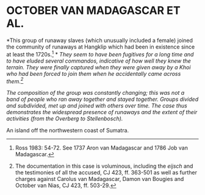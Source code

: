 # OCTOBER VAN MADAGASCAR ET AL.

*This group of runaway slaves (which unusually included a female) joined the community of runaways at Hangklip which had been in existence since at least the 1720s.[^1] * *They seem to have been fugitives for a long time and to have eluded several commandos, indicative of how well they knew the terrain. They were finally captured when they were given away by a Khoi who had been forced to join them when he accidentally came across them.[^2]*

*The composition of the group was constantly changing; this was not a band of people who ran away together and stayed together. Groups divided and subdivided, met up and joined with others over time. The case thus demonstrates the widespread presence of runaways and the extent of their activities (from the Overberg to Stellenbosch).*

[^1]: Ross 1983: 54-72. See 1737 Aron van Madagascar and 1786 Job van Madagascar.

[^2]: The documentation in this case is voluminous, including the *eijsch* and the testimonies of all the accused, CJ 423, ff. 363-501 as well as further charges against Carolus van Madagascar, Damon van Bougies and October van Nias, CJ 423, ff. 503-29.

An island off the northwestern coast of Sumatra.